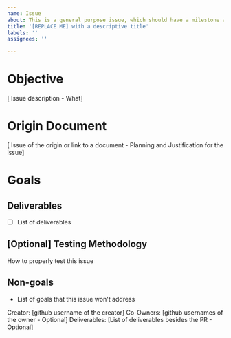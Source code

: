 ```yaml
---
name: Issue
about: This is a general purpose issue, which should have a milestone attached
title: '[REPLACE ME] with a descriptive title'
labels: ''
assignees: ''

---
```


# Objective
[ Issue description - What]

# Origin Document
[ Issue of the origin or link to a document - Planning and Justification for the issue]

# Goals
## Deliverables
- [ ] List of deliverables

## [Optional] Testing Methodology
How to properly test this issue

## Non-goals
- List of goals that this issue won't address

Creator: [github username of the creator]
Co-Owners: [github usernames of the owner - Optional]
Deliverables: [List of deliverables besides the PR - Optional]
